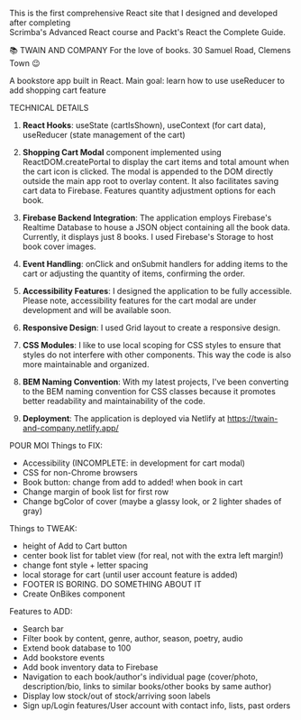 
This is the first comprehensive React site that I designed and developed after completing  
Scrimba's Advanced React course and Packt's React the Complete Guide.

📚 TWAIN AND COMPANY 
For the love of books.
30 Samuel Road, Clemens Town  😉

A bookstore app built in React. 
Main goal: learn how to use useReducer to add shopping cart feature

TECHNICAL DETAILS

1. **React Hooks**: useState (cartIsShown), useContext (for cart data), useReducer (state management of the cart)

2. **Shopping Cart Modal** component implemented using ReactDOM.createPortal to display the cart items and total amount when the cart icon is clicked. The modal is appended to the DOM directly outside the main app root to overlay content. It also facilitates saving cart data to Firebase. Features quantity adjustment options for each book. 

3. **Firebase Backend Integration**: The application employs Firebase's Realtime Database to house a JSON object containing all the book data. Currently, it displays just 8 books. I used Firebase's Storage to host book cover images.

4. **Event Handling**:  onClick and onSubmit handlers for adding items to the cart or adjusting the quantity of items, confirming the order.

5. **Accessibility Features**: I designed the application to be fully accessible. Please note, accessibility features for the cart modal are under development and will be available soon.

6. **Responsive Design**: I used Grid layout to create a responsive design.

7. **CSS Modules**: I like to use local scoping for CSS styles to ensure that styles do not interfere with other components. This way the code is also more maintainable and organized. 

8. **BEM Naming Convention**: With my latest projects, I've been converting to the BEM naming convention for CSS classes because it promotes better readability and maintainability of the code.

9. **Deployment**: The application is deployed via Netlify at https://twain-and-company.netlify.app/



POUR MOI
Things to FIX:
- Accessibility (INCOMPLETE: in development for cart modal)
- CSS for non-Chrome browsers
- Book button: change from add to added! when book in cart
- Change margin of book list for first row
- Change bgColor of cover (maybe a glassy look, or 2 lighter shades of gray)

Things to TWEAK:
- height of Add to Cart button
- center book list for tablet view (for real, not with the extra left margin!)
- change font style + letter spacing
- local storage for cart (until user account feature is added)
- FOOTER IS BORING. DO SOMETHING ABOUT IT
- Create OnBikes component

Features to ADD:
- Search bar
- Filter book by content, genre, author, season, poetry, audio
- Extend book database to 100
- Add bookstore events
- Add book inventory data to Firebase
- Navigation to each book/author's individual page (cover/photo, description/bio, 
links to similar books/other books by same author)
- Display low stock/out of stock/arriving soon labels
- Sign up/Login features/User account with contact info, lists, past orders